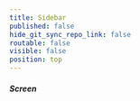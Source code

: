 ```yaml
---
title: Sidebar
published: false
hide_git_sync_repo_link: false
routable: false
visible: false
position: top
---
```


 ##### <i class="fa fa-download fa-2x"></i>  Screen
